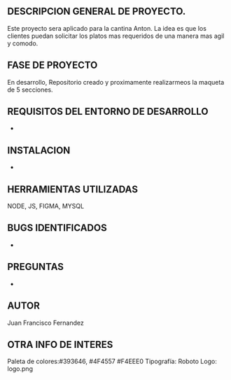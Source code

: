 ## DESCRIPCION GENERAL DE PROYECTO.
Este proyecto sera aplicado para la cantina Anton. La idea es que los clientes puedan solicitar los platos mas requeridos de una manera mas agil y comodo.

## FASE DE PROYECTO
En desarrollo, Repositorio creado y proximamente realizarmeos la maqueta de 5 secciones.

## REQUISITOS DEL ENTORNO DE DESARROLLO
-

## INSTALACION
-

## HERRAMIENTAS UTILIZADAS
NODE, JS, FIGMA, MYSQL

## BUGS IDENTIFICADOS 
-

## PREGUNTAS
-

## AUTOR
Juan Francisco Fernandez

## OTRA INFO DE INTERES
Paleta de colores:#393646, #4F4557 #F4EEE0
Tipografía: Roboto
Logo: logo.png
